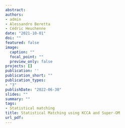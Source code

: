 ```yaml
---
abstract:
authors:
- admin
- Alessandro Beretta
- Cédric Heuchenne 
date: "2021-10-01"
doi: ""
featured: false
image:
  caption: ""
  focal_point: ""
  preview_only: false
projects: []
publication: ''
publication_short: ""
publication_types:
- "3"
publishDate: "2022-06-30"
slides: ""
summary: ""
tags:
- Statistical matching
title: Statistical Matching using KCCA and Super-OM
url_pdf: 
---
```


